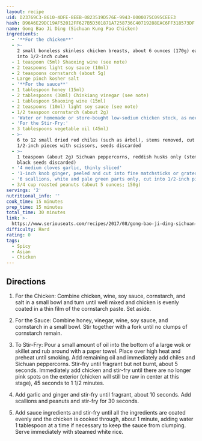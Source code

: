 ```yaml
---
layout: recipe
uid: D23769C3-8610-4DFE-8EEB-0823519D576E-9943-0000075C095CEEE3
hash: D96A6E29DC19AF52012FF627B5D301871A7258736C40719288EAC6FF318573DF
name: Gong Bao Ji Ding (Sichuan Kung Pao Chicken)
ingredients:
  - '**For the chicken**'
  - >-
    2 small boneless skinless chicken breasts, about 6 ounces (170g) each, cut
    into 1/2-inch cubes
  - 1 teaspoon (5ml) Shaoxing wine (see note)
  - 2 teaspoons light soy sauce (10ml)
  - 2 teaspoons cornstarch (about 5g)
  - Large pinch kosher salt
  - '**For the sauce**'
  - 1 tablespoon honey (15ml)
  - 2 tablespoons (30ml) Chinkiang vinegar (see note)
  - 1 tablespoon Shaoxing wine (15ml)
  - 2 teaspoons (10ml) light soy sauce (see note)
  - 1/2 teaspoon cornstarch (about 2g)
  - 'Water or homemade or store-bought low-sodium chicken stock, as needed'
  - 'For the Stir-Fry:'
  - 3 tablespoons vegetable oil (45ml)
  - >-
    6 to 12 small dried red chiles (such as árbol), stems removed, cut into
    1/2-inch pieces with scissors, seeds discarded
  - >-
    1 teaspoon (about 2g) Sichuan peppercorns, reddish husks only (stems and
    black seeds discarded)
  - '4 medium cloves garlic, thinly sliced'
  - '1-inch knob ginger, peeled and cut into fine matchsticks or grated'
  - '6 scallions, white and pale green parts only, cut into 1/2-inch pieces'
  - 3/4 cup roasted peanuts (about 5 ounces; 150g)
servings: '2'
nutritional_info: ''
cook_time: 15 minutes
prep_time: 15 minutes
total_time: 30 minutes
link: >-
  https://www.seriouseats.com/recipes/2017/08/gong-bao-ji-ding-sichuan-kung-pow-chicken-recipe.html
difficulty: Hard
rating: 0
tags:
  - Spicy
  - Asian
  - Chicken
---
```


## Directions

1. For the Chicken: Combine chicken, wine, soy sauce, cornstarch, and salt in a small bowl and turn until well mixed and chicken is evenly coated in a thin film of the cornstarch paste. Set aside.

2. For the Sauce: Combine honey, vinegar, wine, soy sauce, and cornstarch in a small bowl. Stir together with a fork until no clumps of cornstarch remain.

3. To Stir-Fry: Pour a small amount of oil into the bottom of a large wok or skillet and rub around with a paper towel. Place over high heat and preheat until smoking. Add remaining oil and immediately add chiles and Sichuan peppercorns. Stir-fry until fragrant but not burnt, about 5 seconds. Immediately add chicken and stir-fry until there are no longer pink spots on the exterior (chicken will still be raw in center at this stage), 45 seconds to 1 1/2 minutes.

4. Add garlic and ginger and stir-fry until fragrant, about 10 seconds. Add scallions and peanuts and stir-fry for 30 seconds.

5. Add sauce ingredients and stir-fry until all the ingredients are coated evenly and the chicken is cooked through, about 1 minute, adding water 1 tablespoon at a time if necessary to keep the sauce from clumping. Serve immediately with steamed white rice.
